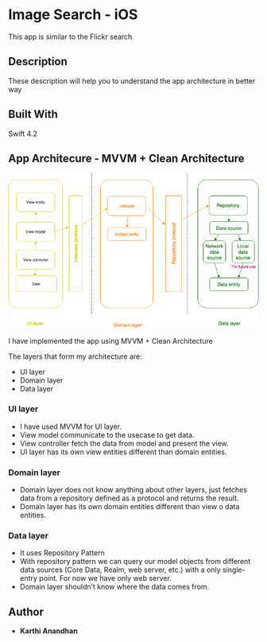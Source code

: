 # Image Search - iOS

This app is similar to the Flickr search

## Description

These description will help you to understand the app architecture in better way

## Built With

Swift 4.2

## App Architecure - MVVM + Clean Architecture
![Image Search Architecture](./images/Architecture.png "Class Structure")


I have implemented the app using MVVM + Clean Architecture 

The layers that form my architecture are:
- UI layer
- Domain layer
- Data layer


### UI layer

- I have used MVVM for UI layer.
- View model communicate to the usecase to get data.
- View controller fetch the data from model and present the view.
- UI layer has its own view entities different than domain entities.

### Domain layer

- Domain layer does not know anything about other layers, just fetches data from a repository defined as a protocol and returns the result.
- Domain layer has its own domain entities different than view o data entities.


### Data layer

- It uses Repository Pattern
- With repository pattern we can query our model objects from different data sources (Core Data, Realm, web server, etc.) with a only single-entry point. For now we have only  web server.
- Domain layer shouldn’t know where the data comes from.

## Author

* **Karthi Anandhan**


